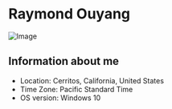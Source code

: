 Raymond Ouyang 
=======
![Image](https://bit.ly/2GVyuz8 "painting")

## Information about me
 * Location: Cerritos, California, United States
 * Time Zone: Pacific Standard Time
 * OS version: Windows 10
